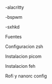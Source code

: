 

-alacritty 

-bspwm

-sxhkd

Fuentes

Configuracion zsh

Instalacion picom

Instalacion feh

Rofi y nanorc config

